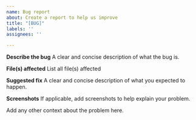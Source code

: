 ```yaml
---
name: Bug report
about: Create a report to help us improve
title: "[BUG]"
labels: ''
assignees: ''

---
```


**Describe the bug**
A clear and concise description of what the bug is.

**File(s) affected**
List all file(s) affected

**Suggested fix**
A clear and concise description of what you expected to happen.

**Screenshots**
If applicable, add screenshots to help explain your problem.

Add any other context about the problem here.
